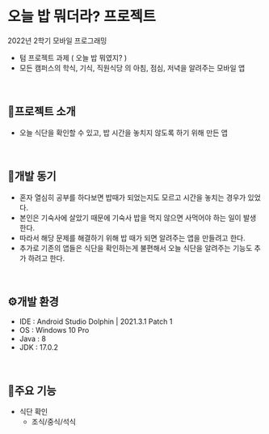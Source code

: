 # 오늘 밥 뭐더라? 프로젝트
2022년 2학기 모바일 프로그래밍 
- 텀 프로젝트 과제 ( 오늘 밥 뭐였지? ) <br>
- 모든 캠퍼스의 학식, 기식, 직원식당 의 아침, 점심, 저녁을 알려주는 모바일 앱
<br>

## 📁프로젝트 소개
- 오늘 식단을 확인할 수 있고, 밥 시간을 놓치지 않도록 하기 위해 만든 앱

<br>

## 🐤개발 동기
- 혼자 열심히 공부를 하다보면 밥때가 되었는지도 모르고 시간을 놓치는 경우가 있었다.
- 본인은 기숙사에 살았기 때문에 기숙사 밥을 먹지 않으면 사먹어야 하는 일이 발생한다.
- 따라서 해당 문제를 해결하기 위해 밥 때가 되면 알려주는 앱을 만들려고 한다.
- 추가로 기존의 앱들은 식단을 확인하는게 불편해서 오늘 식단을 알려주는 기능도 추가 하려고 한다.

<br>

## ⚙개발 환경
- IDE : Android Studio Dolphin | 2021.3.1 Patch 1
- OS : Windows 10 Pro
- Java : 8
- JDK : 17.0.2
<br>

## 🔨주요 기능
- 식단 확인
  - 조식/중식/석식

